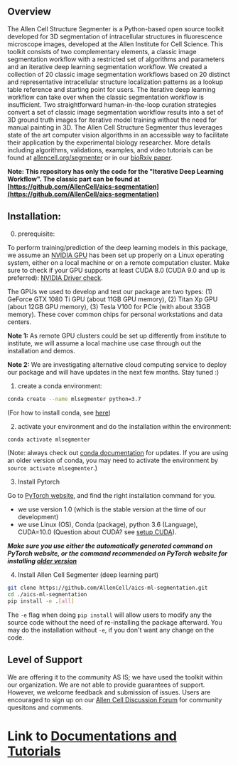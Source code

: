 ## Overview

The Allen Cell Structure Segmenter is a Python-based open source toolkit developed for 3D segmentation of intracellular structures in fluorescence microscope images, developed at the Allen Institute for Cell Science. This toolkit consists of two complementary elements, a classic image segmentation workflow with a restricted set of algorithms and parameters and an iterative deep learning segmentation workflow. We created a collection of 20 classic image segmentation workflows based on 20 distinct and representative intracellular structure localization patterns as a lookup table reference and starting point for users. The iterative deep learning workflow can take over when the classic segmentation workflow is insufficient. Two straightforward human-in-the-loop curation strategies convert a set of classic image segmentation workflow results into a set of 3D ground truth images for iterative model training without the need for manual painting in 3D. The Allen Cell Structure Segmenter thus leverages state of the art computer vision algorithms in an accessible way to facilitate their application by the experimental biology researcher. More details including algorithms, validations, examples, and video tutorials can be found at [allencell.org/segmenter](allencell.org/segmenter) or in our [bioRxiv paper](https://www.biorxiv.org/content/10.1101/491035v1).

**Note: This repository has only the code for the "Iterative Deep Learning Workflow". The classic part can be found at [https://github.com/AllenCell/aics-segmentation](https://github.com/AllenCell/aics-segmentation)**

## Installation:

0. prerequisite:

To perform training/prediction of the deep learning models in this package, we assume an [NVIDIA GPU](https://www.nvidia.com/en-us/deep-learning-ai/developer/) has been set up properly on a Linux operating system, either on a local machine or on a remote computation cluster. Make sure to check if your GPU supports at least CUDA 8.0 (CUDA 9.0 and up is preferred): [NVIDIA Driver check](https://www.nvidia.com/Download/index.aspx?lang=en-us).

The GPUs we used to develop and test our package are two types: (1) GeForce GTX 1080 Ti GPU (about 11GB GPU memory), (2) Titan Xp GPU (about 12GB GPU memory), (3) Tesla V100 for PCIe (with about 33GB memory). These cover common chips for personal workstations and data centers.

**Note 1:** As remote GPU clusters could be set up differently from institute to institute, we will assume a local machine use case through out the installation and demos.

**Note 2:** We are investigating alternative cloud computing service to deploy our package and will have updates in the next few months. Stay tuned :)  


1. create a conda environment: 

```bash
conda create --name mlsegmenter python=3.7
```

(For how to install conda, see [here](https://docs.conda.io/projects/conda/en/latest/user-guide/install/index.html#installing-conda-on-a-system-that-has-other-python-installations-or-packages))

2. activate your environment and do the installation within the environment:

```bash 
conda activate mlsegmenter 
```

(Note: always check out [conda documentation](https://docs.conda.io/projects/conda/en/latest/user-guide/tasks/manage-environments.html#activating-an-environment) for updates. If you are using an older version of conda, you may need to activate the environment by `source activate mlsegmenter`.)

3. Install Pytorch

Go to [PyTorch website](https://pytorch.org/get-started/locally/), and find the right installation command for you. 

* we use version 1.0 (which is the stable version at the time of our development)
* we use Linux (OS), Conda (package), python 3.6 (Language), CUDA=10.0 (Question about CUDA? see [setup CUDA](./docs/check_cuda.md)). 

***Make sure you use either the automatically generated command on PyTorch website, or the command recommended on PyTorch website for installing [older version](https://pytorch.org/get-started/previous-versions/)***



4. Install Allen Cell Segmenter (deep learning part)

```bash
git clone https://github.com/AllenCell/aics-ml-segmentation.git
cd ./aics-ml-segmentation
pip install -e .[all]
```

The `-e` flag when doing `pip install` will allow users to modify any the source code without the need of re-installing the package afterward. You may do the installation without `-e`, if you don't want any change on the code.

## Level of Support
We are offering it to the community AS IS; we have used the toolkit within our organization. We are not able to provide guarantees of support. However, we welcome feedback and submission of issues. Users are encouraged to sign up on our [Allen Cell Discussion Forum](https://forum.allencell.org/) for community quesitons and comments.


# Link to [Documentations and Tutorials](./docs/overview.md)